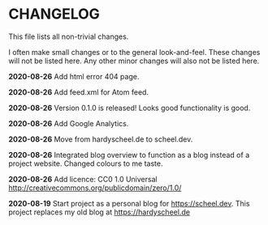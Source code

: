  # CHANGELOG

This file lists all non-trivial changes.

I often make small changes or to the general look-and-feel. These changes will not be listed here. Any other minor changes will also not be listed here.

**2020-08-26** Add html error 404 page.

**2020-08-26** Add feed.xml for Atom feed.

**2020-08-26** Version 0.1.0 is released! Looks good functionality is good.

**2020-08-26** Add Google Analytics.

**2020-08-26** Move from hardyscheel.de to scheel.dev.

**2020-08-26** Integrated blog overview to function as a blog instead of a project website. Changed colours to me taste.

**2020-08-26** Add licence: CC0 1.0 Universal http://creativecommons.org/publicdomain/zero/1.0/

**2020-08-19** Start project as a personal blog for https://scheel.dev. This project replaces my old blog at https://hardyscheel.de